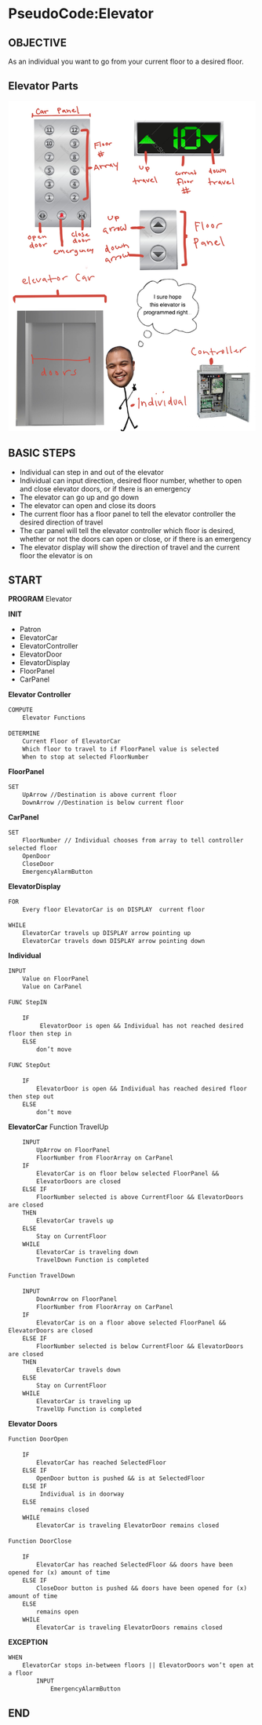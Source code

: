 # PseudoCode:Elevator

## OBJECTIVE
As an individual you want to go from your current floor to a desired floor.

## Elevator Parts

![parts](https://github.com/smiththay/pseudocode/blob/dev/img/elevatorparts.jpg)


## BASIC STEPS
- Individual can step in and out of the elevator
- Individual can input direction, desired floor number, whether to open and close elevator doors, or if there is an emergency
- The elevator can go up and go down
- The elevator can open and close its doors
- The current floor has a floor panel to tell the elevator controller the desired direction of travel
- The car panel will tell the elevator controller which floor is desired, whether or not the doors can open or close, or if there is an emergency
- The elevator display will show the direction of travel and the current floor the elevator is on

## START

**PROGRAM** Elevator 

**INIT**
- Patron
- ElevatorCar
- ElevatorController
- ElevatorDoor
- ElevatorDisplay
- FloorPanel
- CarPanel 

**Elevator Controller**
	
    COMPUTE
		Elevator Functions 
	
    DETERMINE
		Current Floor of ElevatorCar
		Which floor to travel to if FloorPanel value is selected
		When to stop at selected FloorNumber

**FloorPanel**
	
    SET
		UpArrow //Destination is above current floor
		DownArrow //Destination is below current floor

**CarPanel**
	
    SET
		FloorNumber // Individual chooses from array to tell controller selected floor
		OpenDoor
		CloseDoor
		EmergencyAlarmButton

**ElevatorDisplay**
	
    FOR  
		Every floor ElevatorCar is on DISPLAY  current floor                               
 	
	WHILE
		ElevatorCar travels up DISPLAY arrow pointing up
		ElevatorCar travels down DISPLAY arrow pointing down

**Individual**
	
    INPUT
		Value on FloorPanel
		Value on CarPanel

	FUNC StepIN
	
    	IF
			 ElevatorDoor is open && Individual has not reached desired floor then step in
		ELSE
			don’t move

	FUNC StepOut
	
    	IF
			ElevatorDoor is open && Individual has reached desired floor then step out
		ELSE 
			don’t move

**ElevatorCar**
	Function TravelUp
	
    	INPUT
			UpArrow on FloorPanel 
			FloorNumber from FloorArray on CarPanel
		IF
			ElevatorCar is on floor below selected FloorPanel &&
			ElevatorDoors are closed
		ELSE IF
			FloorNumber selected is above CurrentFloor && ElevatorDoors are closed
		THEN 
			ElevatorCar travels up
		ELSE
			Stay on CurrentFloor
		WHILE
			ElevatorCar is traveling down
			TravelDown Function is completed		

	Function TravelDown
	
    	INPUT	
			DownArrow on FloorPanel
			FloorNumber from FloorArray on CarPanel
		IF
			ElevatorCar is on a floor above selected FloorPanel && 	ElevatorDoors are closed
		ELSE IF
			FloorNumber selected is below CurrentFloor && ElevatorDoors are closed
		THEN 
			ElevatorCar travels down
		ELSE 
			Stay on CurrentFloor
		WHILE
			ElevatorCar is traveling up 
			TravelUp Function is completed

**Elevator Doors**

	Function DoorOpen
	
    	IF
			ElevatorCar has reached SelectedFloor 
		ELSE IF 
			OpenDoor button is pushed && is at SelectedFloor 
		ELSE IF
			 Individual is in doorway
		ELSE
			 remains closed
		WHILE
			ElevatorCar is traveling ElevatorDoor remains closed

	Function DoorClose
	
    	IF
			ElevatorCar has reached SelectedFloor && doors have been opened for (x) amount of time 
		ELSE IF
			CloseDoor button is pushed && doors have been opened for (x) amount of time
		ELSE
			remains open
		WHILE 
			ElevatorCar is traveling ElevatorDoors remains closed

**EXCEPTION**
	
    WHEN
		ElevatorCar stops in-between floors || ElevatorDoors won’t open	at a floor
			INPUT
				EmergencyAlarmButton

## END
